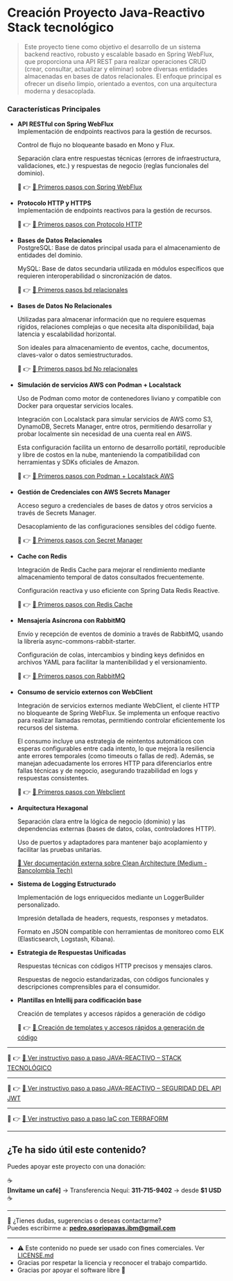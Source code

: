 # Creación Proyecto Java-Reactivo Stack tecnológico
> Este proyecto tiene como objetivo el desarrollo de un sistema backend reactivo, robusto y escalable basado en Spring WebFlux, que proporciona una API REST para realizar operaciones CRUD (crear, consultar, actualizar y eliminar) sobre diversas entidades almacenadas en bases de datos relacionales. El enfoque principal es ofrecer un diseño limpio, orientado a eventos, con una arquitectura moderna y desacoplada.

### Características Principales

- **API RESTful con Spring WebFlux**  
Implementación de endpoints reactivos para la gestión de recursos.

  Control de flujo no bloqueante basado en Mono y Flux.

  Separación clara entre respuestas técnicas (errores de infraestructura, validaciones, etc.) y respuestas de negocio (reglas funcionales del dominio).

  🔗 👉 [📘 Primeros pasos con Spring WebFlux](./doc/spring-webflux.md)

- **Protocolo HTTP y HTTPS**  
Implementación de endpoints reactivos para la gestión de recursos.

  🔗 👉 [📘 Primeros pasos con Protocolo HTTP](./doc/http.md)

- **Bases de Datos Relacionales**  
  PostgreSQL: Base de datos principal usada para el almacenamiento de entidades del dominio.

  MySQL: Base de datos secundaria utilizada en módulos específicos que requieren interoperabilidad o sincronización de datos.

  🔗 👉 [📘 Primeros pasos bd relacionales](./doc/bd-relacionales.md)

- **Bases de Datos No Relacionales**  

  Utilizadas para almacenar información que no requiere esquemas rígidos, relaciones complejas o que necesita alta disponibilidad, baja latencia y escalabilidad horizontal.

  Son ideales para almacenamiento de eventos, cache, documentos, claves-valor o datos semiestructurados.

  🔗 👉 [📘 Primeros pasos bd No relacionales](./doc/bd-no-relacionales.md)

- **Simulación de servicios AWS con Podman + Localstack**  

  Uso de Podman como motor de contenedores liviano y compatible con Docker para orquestar servicios locales.
  
  Integración con Localstack para simular servicios de AWS como S3, DynamoDB, Secrets Manager, entre otros, permitiendo desarrollar y probar localmente sin necesidad de una cuenta real en AWS.

  Esta configuración facilita un entorno de desarrollo portátil, reproducible y libre de costos en la nube, manteniendo la compatibilidad con herramientas y SDKs oficiales de Amazon.

  🔗 👉 [📘 Primeros pasos con Podman + Localstack AWS](./doc/podman-localstack-aws.md)

- **Gestión de Credenciales con AWS Secrets Manager**  

  Acceso seguro a credenciales de bases de datos y otros servicios a través de Secrets Manager.

  Desacoplamiento de las configuraciones sensibles del código fuente.

  🔗 👉 [📘 Primeros pasos con Secret Manager](./doc/secret-manager.md)

- **Cache con Redis**  

  Integración de Redis Cache para mejorar el rendimiento mediante almacenamiento temporal de datos consultados frecuentemente.

  Configuración reactiva y uso eficiente con Spring Data Redis Reactive.

  🔗 👉 [📘 Primeros pasos con Redis Cache](./doc/redis-cache.md)

- **Mensajería Asíncrona con RabbitMQ**  

  Envío y recepción de eventos de dominio a través de RabbitMQ, usando la librería async-commons-rabbit-starter.

  Configuración de colas, intercambios y binding keys definidos en archivos YAML para facilitar la mantenibilidad y el versionamiento.

  🔗 👉 [📘 Primeros pasos con RabbitMQ](./doc/rabbit-mq.md)

- **Consumo de servicio externos con WebClient**  

  Integración de servicios externos mediante WebClient, el cliente HTTP no bloqueante de Spring WebFlux.
  Se implementa un enfoque reactivo para realizar llamadas remotas, permitiendo controlar eficientemente los recursos del sistema.

  El consumo incluye una estrategia de reintentos automáticos con esperas configurables entre cada intento, lo que mejora la resiliencia ante errores temporales (como timeouts o fallas de red).
  Además, se manejan adecuadamente los errores HTTP para diferenciarlos entre fallas técnicas y de negocio, asegurando trazabilidad en logs y respuestas consistentes.
  
  🔗 👉 [📘 Primeros pasos con Webclient](./doc/webclient-wiremock-apirest.md)

- **Arquitectura Hexagonal**  

  Separación clara entre la lógica de negocio (dominio) y las dependencias externas (bases de datos, colas, controladores HTTP).

  Uso de puertos y adaptadores para mantener bajo acoplamiento y facilitar las pruebas unitarias.

  <a href="https://medium.com/@diego.coder/introducci%C3%B3n-a-las-clean-architectures-723fe9fe17fa">
  📘 Ver documentación externa sobre Clean Architecture (Medium - Bancolombia Tech)
  </a>

- **Sistema de Logging Estructurado**  

  Implementación de logs enriquecidos mediante un LoggerBuilder personalizado.

  Impresión detallada de headers, requests, responses y metadatos.

  Formato en JSON compatible con herramientas de monitoreo como ELK (Elasticsearch, Logstash, Kibana).

- **Estrategia de Respuestas Unificadas**  

  Respuestas técnicas con códigos HTTP precisos y mensajes claros.

  Respuestas de negocio estandarizadas, con códigos funcionales y descripciones comprensibles para el consumidor.

- **Plantillas en Intellij para codificación base**  

  Creación de templates y accesos rápidos a generación de código

  🔗 👉 [📘 Creación de templates y accesos rápidos a generación de código](./doc/file-and-template-intellij.md)

---

🔗 👉 [📘 Ver instructivo paso a paso JAVA-REACTIVO – STACK TECNOLÓGICO](PRINCIPAL.md)

---

🔗 👉 [📘 Ver instructivo paso a paso JAVA-REACTIVO – SEGURIDAD DEL API JWT](SECURITY.md)

---

🔗 👉 [📘 Ver instructivo paso a paso IaC con TERRAFORM](doc/Infrastructure.md)

---

## ¿Te ha sido útil este contenido?

Puedes apoyar este proyecto con una donación:

☕  
**[Invítame un café]** → Transferencia Nequí: **311-715-9402** → desde **$1 USD**  
☕

---

📩 ¿Tienes dudas, sugerencias o deseas contactarme?  
Puedes escribirme a: **pedro.osoriopavas.ibm@gmail.com**

---
- ⚠️ Este contenido no puede ser usado con fines comerciales. Ver [LICENSE.md](LICENSE.md)
- Gracias por respetar la licencia y reconocer el trabajo compartido.  
- Gracias por apoyar el software libre 🙌